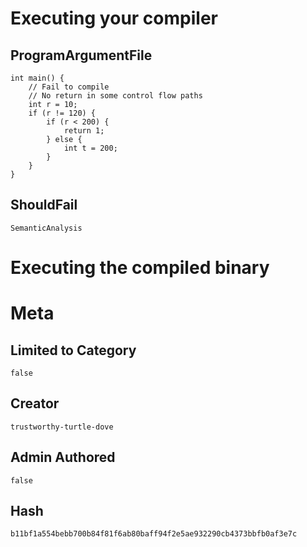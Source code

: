 # Executing your compiler

## ProgramArgumentFile

```
int main() {
    // Fail to compile
    // No return in some control flow paths
    int r = 10;
    if (r != 120) {
        if (r < 200) {
            return 1;   
        } else {
            int t = 200;
        } 
    }
}
```

## ShouldFail

```
SemanticAnalysis
```

# Executing the compiled binary

# Meta

## Limited to Category

```
false
```

## Creator

```
trustworthy-turtle-dove
```

## Admin Authored

```
false
```

## Hash

```
b11bf1a554bebb700b84f81f6ab80baff94f2e5ae932290cb4373bbfb0af3e7c
```

